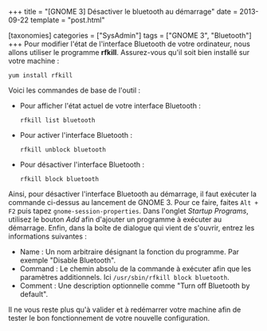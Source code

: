 +++
title = "[GNOME 3] Désactiver le bluetooth au démarrage"
date = 2013-09-22
template = "post.html"

[taxonomies]
categories = ["SysAdmin"]
tags = ["GNOME 3", "Bluetooth"]
+++
Pour modifier l'état de l'interface Bluetooth de votre ordinateur, nous allons
utiliser le programme **rfkill**. Assurez-vous qu'il soit bien installé sur
votre machine :

```raw
yum install rfkill
```

Voici les commandes de base de l'outil :

* Pour afficher l'état actuel de votre interface Bluetooth :

    ```raw
    rfkill list bluetooth
    ```

* Pour activer l'interface Bluetooth :

    ```raw
    rfkill unblock bluetooth
    ```

* Pour désactiver l'interface Bluetooth :

    ```raw
    rfkill block bluetooth
    ```

<!-- more -->

Ainsi, pour désactiver l'interface Bluetooth au démarrage, il faut exécuter la
commande ci-dessus au lancement de GNOME 3. Pour ce faire, faites `Alt + F2`
puis tapez `gnome-session-properties`. Dans l'onglet *Startup Programs*,
utilisez le bouton *Add* afin d'ajouter un programme à exécuter au démarrage.
Enfin, dans la boîte de dialogue qui vient de s'ouvrir, entrez les informations
suivantes :

* Name : Un nom arbitraire désignant la fonction du programme. Par exemple
  "Disable Bluetooth".
* Command : Le chemin absolu de la commande à exécuter afin que les paramètres
  additionnels. Ici `/usr/sbin/rfkill block bluetooth`.
* Comment : Une description optionnelle comme "Turn off Bluetooth by default".

Il ne vous reste plus qu'à valider et à redémarrer votre machine afin de tester
le bon fonctionnement de votre nouvelle configuration.
